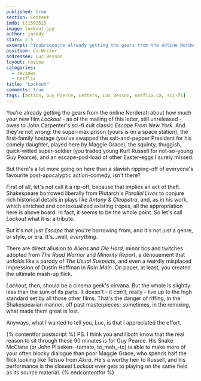 ```yaml
---
published: true
section: Content
imdb: tt1592525
image: lockout.jpg
author: jaredy
stars: 2.5
excerpt: "You&rsquo;re already getting the gears from the online Nerderati about how much your new film <em>Lockout</em> &ndash; as of the mailing of this letter, still unreleased &ndash; owes to John Carpenter&rsquo;s sci-fi cult classic <em>Escape From New York.</em> And they&rsquo;re not wrong: the super-max prison (yours is on a space station), the first-family hostage (you&rsquo;ve swapped the salt-and-pepper President for his comely daughter, played here by Maggie Grace), the squinty, thuggish, quick-witted super-soldier (you traded young Kurt Russell for not-so-young Guy Pearce), and an escape-pod-load of other Easter-eggs I surely missed."
position: Co-Writer
addressee: Luc Besson
layout: review
categories:
  - reviews
  - netflix
title: "Lockout"
comments: true
tags: [action, Guy Pierce, Letters, Luc Besson, netflix.ca, sci-fi]
---
```

You're already getting the gears from the online Nerderati about how much your new film _Lockout_ - as of the mailing of this letter, still unreleased - owes to John Carpenter's sci-fi cult classic _Escape From New York._ And they're not wrong: the super-max prison (yours is on a space station), the first-family hostage (you've swapped the salt-and-pepper President for his comely daughter, played here by Maggie Grace), the squinty, thuggish, quick-witted super-soldier (you traded young Kurt Russell for not-so-young Guy Pearce), and an escape-pod-load of other Easter-eggs I surely missed.

But there's a lot more going on here than a slavish ripping-off of everyone's favourite post-apocalyptic action-comedy, isn't there?

First of all, let's not call it a rip-off, because that implies an act of theft. Shakespeare borrowed liberally from Plutarch's _Parallel Lives_ to conjure rich historical details in plays like _Antony & Cleopatra_, and, as in his work, which enriched and contextualized existing tropes, all the appropriation here is above board. In fact, it seems to be the whole point. So let's call _Lockout_ what it is: a tribute.

But it's not just _Escape_ that you're borrowing from; and it's not just a genre, or style, or era. It's…well, _everything_.

There are direct allusion to _Aliens_ and _Die Hard_, minor tics and twitches adopted from _The Road Warrior_ and _Minority Report_, a denouement that unfolds like a parody of _The Usual Suspects_, and even a weirdly misplaced impression of Dustin Hoffman in _Rain Main_. On paper, at least, you created the ultimate mash-up flick.

_Lockout_, then, should be a cinema geek's nirvana. But the whole is slightly less than the sum of its parts. It doesn't - it _can't_, really - live up to the high standard set by all those other films. That's the danger of riffing, in the Shakespearian manner, off past masterpieces: sometimes, in the remixing, what made them great is lost.

Anyways, what I wanted to tell you, Luc, is that I appreciated the effort.

{% contentfor postscript %}
PS. I think you and I both know that the real reason to sit through these 90 minutes is for Guy Pearce. His Snake McClane (or John Plissken--tomato, to_mah_-to) is able to make more of your often blocky dialogue than poor Maggie Grace, who spends half the flick looking like Tetsuo from _Akira_. He's a worthy heir to Russell, and his performance is the closest _Lockout_ ever gets to playing on the same field as its source material.
{% endcontentfor %}